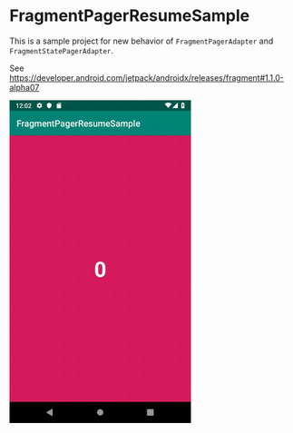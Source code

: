 # FragmentPagerResumeSample

This is a sample project for new behavior of `FragmentPagerAdapter` and `FragmentStatePagerAdapter`.

See https://developer.android.com/jetpack/androidx/releases/fragment#1.1.0-alpha07

<img src="./art/sample.gif" width=320>
